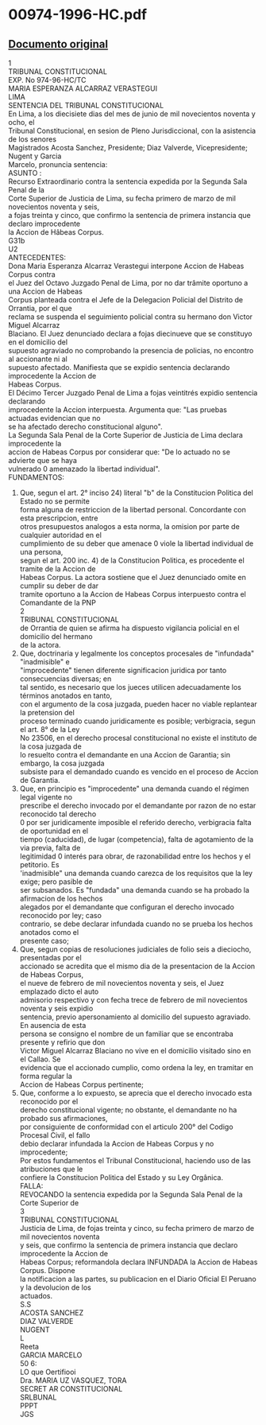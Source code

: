 
00974-1996-HC.pdf
=================
  
[Documento original](https://tc.gob.pe/jurisprudencia/1998/00974-1996-HC.pdf)  
---  
1  
TRIBUNAL CONSTITUCIONAL  
EXP. No 974-96-HC/TC  
MARIA ESPERANZA ALCARRAZ VERASTEGUI  
LIMA  
SENTENCIA DEL TRIBUNAL CONSTITUCIONAL  
En Lima, a los diecisiete dias del mes de junio de mil novecientos noventa y ocho, el  
Tribunal Constitucional, en sesion de Pleno Jurisdiccional, con la asistencia de los senores  
Magistrados Acosta Sanchez, Presidente; Diaz Valverde, Vicepresidente; Nugent y Garcia  
Marcelo, pronuncia sentencia:  
ASUNTO :  
Recurso Extraordinario contra la sentencia expedida por la Segunda Sala Penal de la  
Corte Superior de Justicia de Lima, su fecha primero de marzo de mil novecientos noventa y seis,  
a fojas treinta y cinco, que confirmo la sentencia de primera instancia que declaro improcedente  
la Accion de Hâbeas Corpus.  
G31b  
U2  
ANTECEDENTES:  
Dona Maria Esperanza Alcarraz Verastegui interpone Accion de Habeas Corpus contra  
el Juez del Octavo Juzgado Penal de Lima, por no dar trâmite oportuno a una Accion de Habeas  
Corpus planteada contra el Jefe de la Delegacion Policial del Distrito de Orrantia, por el que  
reclama se suspenda el seguimiento policial contra su hermano don Victor Miguel Alcarraz  
Blaciano. El Juez denunciado declara a fojas diecinueve que se constituyo en el domicilio del  
supuesto agraviado no comprobando la presencia de policias, no encontro al accionante ni al  
supuesto afectado. Manifiesta que se expidio sentencia declarando improcedente la Accion de  
Habeas Corpus.  
El Décimo Tercer Juzgado Penal de Lima a fojas veintitrés expidio sentencia declarando  
improcedente la Accion interpuesta. Argumenta que: "Las pruebas actuadas evidencian que no  
se ha afectado derecho constitucional alguno".  
La Segunda Sala Penal de la Corte Superior de Justicia de Lima declara improcedente la  
accion de Habeas Corpus por considerar que: "De lo actuado no se advierte que se haya  
vulnerado 0 amenazado la libertad individual".  
FUNDAMENTOS:  
1. Que, segun el art. 2° inciso 24) literal "b" de la Constitucion Politica del Estado no se permite  
forma alguna de restriccion de la libertad personal. Concordante con esta prescripcion, entre  
otros presupuestos analogos a esta norma, la omision por parte de cualquier autoridad en el  
cumplimiento de su deber que amenace 0 viole la libertad individual de una persona,  
segun el art. 200 inc. 4) de la Constitucion Politica, es procedente el tramite de la Accion de  
Habeas Corpus. La actora sostiene que el Juez denunciado omite en cumplir su deber de dar  
tramite oportuno a la Accion de Habeas Corpus interpuesto contra el Comandante de la PNP  
2  
TRIBUNAL CONSTITUCIONAL  
de Orrantia de quien se afirma ha dispuesto vigilancia policial en el domicilio del hermano  
de la actora.  
2. Que, doctrinaria y legalmente los conceptos procesales de "infundada" "inadmisible" e  
"improcedente" tienen diferente significacion juridica por tanto consecuencias diversas; en  
tal sentido, es necesario que los jueces utilicen adecuadamente los términos anotados en tanto,  
con el argumento de la cosa juzgada, pueden hacer no viable replantear la pretension del  
proceso terminado cuando juridicamente es posible; verbigracia, segun el art. 8° de la Ley  
No 23506, en el derecho procesal constitucional no existe el instituto de la cosa juzgada de  
lo resuelto contra el demandante en una Accion de Garantia; sin embargo, la cosa juzgada  
subsiste para el demandado cuando es vencido en el proceso de Accion de Garantia.  
3. Que, en principio es "improcedente" una demanda cuando el régimen legal vigente no  
prescribe el derecho invocado por el demandante por razon de no estar reconocido tal derecho  
0 por ser juridicamente imposible el referido derecho, verbigracia falta de oportunidad en el  
tiempo (caducidad), de lugar (competencia), falta de agotamiento de la via previa, falta de  
legitimidad 0 interés para obrar, de razonabilidad entre los hechos y el petitorio. Es  
'inadmisible" una demanda cuando carezca de los requisitos que la ley exige; pero pasible de  
ser subsanados. Es "fundada" una demanda cuando se ha probado la afirmacion de los hechos  
alegados por el demandante que configuran el derecho invocado reconocido por ley; caso  
contrario, se debe declarar infundada cuando no se prueba los hechos anotados como el  
presente caso;  
4. Que, segun copias de resoluciones judiciales de folio seis a dieciocho, presentadas por el  
accionado se acredita que el mismo dia de la presentacion de la Accion de Habeas Corpus,  
el nueve de febrero de mil novecientos noventa y seis, el Juez emplazado dicto el auto  
admisorio respectivo y con fecha trece de febrero de mil novecientos noventa y seis expidio  
sentencia, previo apersonamiento al domicilio del supuesto agraviado. En ausencia de esta  
persona se consigno el nombre de un familiar que se encontraba presente y refirio que don  
Victor Miguel Alcarraz Blaciano no vive en el domicilio visitado sino en el Callao. Se  
evidencia que el accionado cumplio, como ordena la ley, en tramitar en forma regular la  
Accion de Habeas Corpus pertinente;  
5. Que, conforme a lo expuesto, se aprecia que el derecho invocado esta reconocido por el  
derecho constitucional vigente; no obstante, el demandante no ha probado sus afirmaciones,  
por consiguiente de conformidad con el articulo 200° del Codigo Procesal Civil, el fallo  
debio declarar infundada la Accion de Habeas Corpus y no improcedente;  
Por estos fundamentos el Tribunal Constitucional, haciendo uso de las atribuciones que le  
confiere la Constitucion Politica del Estado y su Ley Orgânica.  
FALLA:  
REVOCANDO la sentencia expedida por la Segunda Sala Penal de la Corte Superior de  
3  
TRIBUNAL CONSTITUCIONAL  
Justicia de Lima, de fojas treinta y cinco, su fecha primero de marzo de mil novecientos noventa  
y seis, que confirmo la sentencia de primera instancia que declaro improcedente la Accion de  
Habeas Corpus; reformandola declara INFUNDADA la Accion de Habeas Corpus. Dispone  
la notificacion a las partes, su publicacion en el Diario Oficial El Peruano y la devolucion de los  
actuados.  
S.S  
ACOSTA SANCHEZ  
DIAZ VALVERDE  
NUGENT  
L  
Reeta  
GARCIA MARCELO  
50 6:  
LO que Oertifiooi  
Dra. MARIA UZ VASQUEZ, TORA  
SECRET AR CONSTITUCIONAL  
SRLBUNAL  
PPPT  
JGS